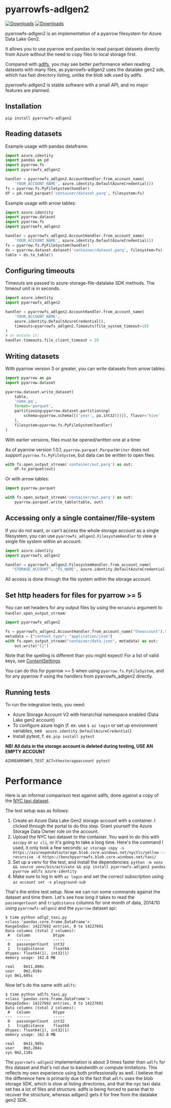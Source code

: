 pyarrowfs-adlgen2
==

[![Downloads](https://static.pepy.tech/badge/pyarrowfs-adlgen2)](https://pepy.tech/project/pyarrowfs-adlgen2)
[![Downloads](https://static.pepy.tech/badge/pyarrowfs-adlgen2/month)](https://pepy.tech/project/pyarrowfs-adlgen2)

pyarrowfs-adlgen2 is an implementation of a pyarrow filesystem for Azure Data Lake Gen2.

It allows you to use pyarrow and pandas to read parquet datasets directly from Azure without
the need to copy files to local storage first.

Compared with [adlfs](https://github.com/fsspec/adlfs/), you may see better performance when reading datasets 
with many files, as pyarrowfs-adlgen2 uses the  datalake gen2 sdk, which has fast directory listing, unlike
the blob sdk used by adlfs.

pyarrowfs-adlgen2 is stable software with a small API, and no major features are planned.

Installation
--

`pip install pyarrowfs-adlgen2`

Reading datasets
--

Example usage with pandas dataframe:

```python
import azure.identity
import pandas as pd
import pyarrow.fs
import pyarrowfs_adlgen2

handler = pyarrowfs_adlgen2.AccountHandler.from_account_name(
    'YOUR_ACCOUNT_NAME', azure.identity.DefaultAzureCredential())
fs = pyarrow.fs.PyFileSystem(handler)
df = pd.read_parquet('container/dataset.parq', filesystem=fs)
```

Example usage with arrow tables:

```python
import azure.identity
import pyarrow.dataset
import pyarrow.fs
import pyarrowfs_adlgen2

handler = pyarrowfs_adlgen2.AccountHandler.from_account_name(
    'YOUR_ACCOUNT_NAME', azure.identity.DefaultAzureCredential())
fs = pyarrow.fs.PyFileSystem(handler)
ds = pyarrow.dataset.dataset('container/dataset.parq', filesystem=fs)
table = ds.to_table()
```

Configuring timeouts
--

Timeouts are passed to azure-storage-file-datalake SDK methods. The timeout unit is in seconds.

```python
import azure.identity
import pyarrowfs_adlgen2

handler = pyarrowfs_adlgen2.AccountHandler.from_account_name(
    'YOUR_ACCOUNT_NAME',
    azure.identity.DefaultAzureCredential(),
    timeouts=pyarrowfs_adlgen2.Timeouts(file_system_timeout=10)
)
# or mutate it:
handler.timeouts.file_client_timeout = 20
```

Writing datasets
--

With pyarrow version 3 or greater, you can write datasets from arrow tables:

```python
import pyarrow as pa
import pyarrow.dataset

pyarrow.dataset.write_dataset(
    table,
    'name.pq',
    format='parquet',
    partitioning=pyarrow.dataset.partitioning(
        schema=pyarrow.schema([('year', pa.int32())]), flavor='hive'
    ),
    filesystem=pyarrow.fs.PyFileSystem(handler)
)
```

With earlier versions, files must be opened/written one at a time:

As of pyarrow version 1.0.1, `pyarrow.parquet.ParquetWriter` does not support `pyarrow.fs.PyFileSystem`, but data can be written to open files:

```python
with fs.open_output_stream('container/out.parq') as out:
    df.to_parquet(out)
```

Or with arrow tables:

```python
import pyarrow.parquet

with fs.open_output_stream('container/out.parq') as out:
    pyarrow.parquet.write_table(table, out)
```

Accessing only a single container/file-system
--

If you do not want, or can't access the whole storage account as a single filesystem, you can use `pyarrowfs_adlgen2.FilesystemHandler` to view a single file system within an account:

```python
import azure.identity
import pyarrowfs_adlgen2

handler = pyarrowfs_adlgen2.FilesystemHandler.from_account_name(
   "STORAGE_ACCOUNT", "FS_NAME", azure.identity.DefaultAzureCredential())
```

All access is done through the file system within the storage account.

Set http headers for files for pyarrow >= 5
--

You can set headers for any output files by using the `metadata` argument to `handler.open_output_stream`:

```python
import pyarrowfs_adlgen2

fs = pyarrowfs_adlgen2.AccountHandler.from_account_name("theaccount").to_fs()
metadata = {"content_type": "application/json"}
with fs.open_output_stream("container/data.json", metadata) as out:
    out.write("{}")
```

Note that the spelling is different than you might expect! For a list of valid keys, see
[ContentSettings](https://docs.microsoft.com/en-us/python/api/azure-storage-file-datalake/azure.storage.filedatalake.contentsettings?view=azure-python).

You can do this for pyarrow >= 5 when using `pyarrow.fs.PyFileSystem`, and for any pyarrow if using the handlers
from pyarrowfs_adlgen2 directly.


Running tests
--

To run the integration tests, you need:

- Azure Storage Account V2 with hierarchial namespace enabled (Data Lake gen2 account)
- To configure azure login (f. ex. use `$ az login` or set up environment variables, see ` azure.identity.DefaultAzureCredential`)
- Install pytest, f. ex. `pip install pytest`

**NB! All data in the storage account is deleted during testing, USE AN EMPTY ACCOUNT**

```
AZUREARROWFS_TEST_ACT=thestorageaccount pytest
```

Performance
==

Here is an informal comparison test against adlfs, done against a copy of the 
[NYC taxi dataset](https://learn.microsoft.com/en-us/azure/open-datasets/dataset-taxi-yellow).

The test setup was as follows:

1. Create an Azure Data Lake Gen2 storage account with a container. I clicked through the portal to do this step. Grant
   yourself the Azure Storage Data Owner role on the account.
2. Upload the NYC taxi dataset to the container. You want to do this with `azcopy` or `az cli`, or it's going to take a 
   long time. Here's the command I used, it only took a few seconds:
   `az storage copy -s https://azureopendatastorage.blob.core.windows.net/nyctlc/yellow --recursive -d https://benchpyarrowfs.blob.core.windows.net/taxi/`
3. Set up a venv for the test, and install the dependencies: 
   `python -m venv && source venv/bin/activate && pip install pyarrowfs-adlgen2 pandas pyarrow adlfs azure-identity`
4. Make sure to log in with `az login` and set the correct subscription using `az account set -s playground-sub`

That's the entire test setup. Now we can run some commands against the dataset and time them. Let's see
how long it takes to read the `passengerCount` and `tripDistance` columns for one month of data, 2014/10 using
`pyarrowfs-adlgen2` and the `pyarrow` dataset api:

```shell 
$ time python adlg2_taxi.py 
<class 'pandas.core.frame.DataFrame'>
RangeIndex: 14227692 entries, 0 to 14227691
Data columns (total 2 columns):
 #   Column          Dtype  
---  ------          -----  
 0   passengerCount  int32  
 1   tripDistance    float64
dtypes: float64(1), int32(1)
memory usage: 162.8 MB

real	0m11,000s
user	0m2,018s
sys	0m1,605s
```

Now let's do the same with `adlfs`:

```shell
$ time python adlfs_taxi.py 
<class 'pandas.core.frame.DataFrame'>
RangeIndex: 14227692 entries, 0 to 14227691
Data columns (total 2 columns):
 #   Column          Dtype  
---  ------          -----  
 0   passengerCount  int32  
 1   tripDistance    float64
dtypes: float64(1), int32(1)
memory usage: 162.8 MB

real	0m31,985s
user	0m3,204s
sys	0m2,110s
```

The `pyarrowfs-adlgen2` implementation is about 3 times faster than `adlfs` for this dataset and that's not due to
bandwidth or compute limitations. This reflects my own experience using both professionally as well. I believe that
the difference here is primarily due to the fact that `adlfs` uses the blob storage SDK, which is slow at listing
directories, and that the nyc taxi data set has a lot of files and structure. adlfs is being forced to parse that
to recover the structure, whereas adlgen2 gets it for free from the datalake gen2 SDK.
